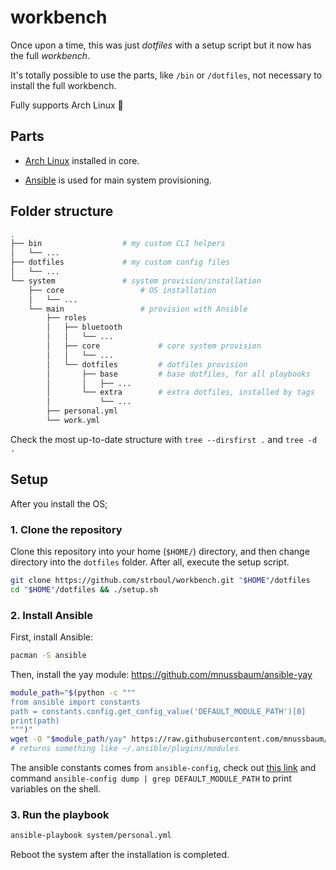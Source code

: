 # workbench

Once upon a time, this was just *dotfiles* with a setup script but it now has
the full *workbench*.

It's totally possible to use the parts, like `/bin` or `/dotfiles`, not
necessary to install the full workbench.

Fully supports Arch Linux :penguin:

## Parts

+ [Arch Linux](https://archlinux.org/) installed in core.

+ [Ansible](https://www.ansible.com/) is used for main system provisioning.

## Folder structure

```sh
.
├── bin                  # my custom CLI helpers
│   └── ...
├── dotfiles             # my custom config files
│   └── ...
└── system               # system provision/installation
    ├── core                 # OS installation
    │   └── ...
    └── main                 # provision with Ansible
        ├── roles
        │   ├── bluetooth
        │   │   └── ...
        │   ├── core             # core system provision
        │   │   └── ...
        │   └── dotfiles         # dotfiles provision
        │       ├── base         # base dotfiles, for all playbooks
        │       │   ├── ...
        │       └── extra        # extra dotfiles, installed by tags
        │           └── ...
        ├── personal.yml
        └── work.yml
```

Check the most up-to-date structure with `tree --dirsfirst .` and `tree -d .`

## Setup

After you install the OS;

### 1. Clone the repository

Clone this repository into your home (`$HOME/`) directory, and then change
directory into the `dotfiles` folder. After all, execute the setup script.

```bash
git clone https://github.com/strboul/workbench.git "$HOME"/dotfiles
cd "$HOME"/dotfiles && ./setup.sh
```

### 2. Install Ansible

First, install Ansible:

```bash
pacman -S ansible
```

Then, install the yay module: https://github.com/mnussbaum/ansible-yay

```bash
module_path="$(python -c """
from ansible import constants
path = constants.config.get_config_value('DEFAULT_MODULE_PATH')[0]
print(path)
""")"
wget -O "$module_path/yay" https://raw.githubusercontent.com/mnussbaum/ansible-yay/master/yay
# returns something like ~/.ansible/plugins/modules
```

The ansible constants comes from `ansible-config`, check out
[this link](https://docs.ansible.com/ansible/latest/dev_guide/developing_locally.html#adding-standalone-local-modules-for-all-playbooks-and-roles)
and command `ansible-config dump | grep DEFAULT_MODULE_PATH` to print
variables on the shell.

### 3. Run the playbook

```bash
ansible-playbook system/personal.yml
```

Reboot the system after the installation is completed.
